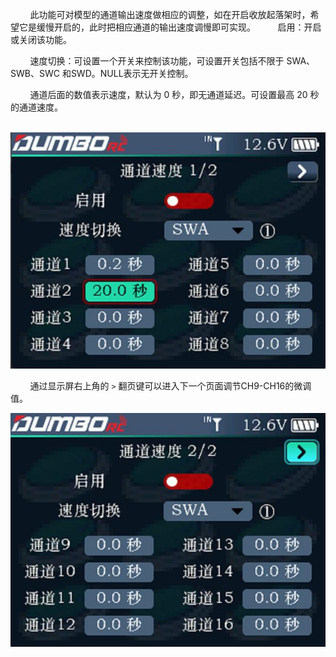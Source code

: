         此功能可对模型的通道输出速度做相应的调整，如在开启收放起落架时，希望它是缓慢开启的，此时把相应通道的输出速度调慢即可实现。
        启用：开启或关闭该功能。

        速度切换：可设置一个开关来控制该功能，可设置开关包括不限于 SWA、SWB、SWC 和SWD。NULL表示无开关控制。        

        通道后面的数值表示速度，默认为 0 秒，即无通道延迟。可设置最高 20 秒的通道速度。

        ![](../pic/261.jpg)

        通过显示屏右上角的 `>` 翻页键可以进入下一个页面调节CH9-CH16的微调值。

![](../pic/262.jpg)
